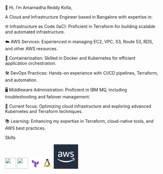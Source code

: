 👋 Hi, I’m Amarnadha Reddy Kolla, 

A Cloud and Infrastructure Engineer based in Bangalore with expertise in:

🌐 Infrastructure as Code (IaC): Proficient in Terraform for building scalable and automated infrastructure.

☁️ AWS Services: Experienced in managing EC2, VPC, S3, Route 53, RDS, and other AWS resources.

🐳 Containerization: Skilled in Docker and Kubernetes for efficient application orchestration.

🛠️ DevOps Practices: Hands-on experience with CI/CD pipelines, Terraform, and automation.

🖥️ Middleware Administration: Proficient in IBM MQ, including troubleshooting and failover management.

🔭 Current focus: Optimizing cloud infrastructure and exploring advanced Kubernetes and Terraform techniques.

📚 Learning: Enhancing my expertise in Terraform, cloud-native tools, and AWS best practices.

Skills

[<img src="https://raw.githubusercontent.com/danielcranney/readme-generator/main/public/icons/skills/git-colored.svg" width="36" height="36" >](https://git-scm.com/) [<img src="https://raw.githubusercontent.com/danielcranney/readme-generator/main/public/icons/skills/docker-colored.svg" width="36" height="36" >](https://www.docker.com/) [<img src="https://raw.githubusercontent.com/edent/SuperTinyIcons/refs/heads/master/images/svg/terraform.svg" width="36" height="36" >](https://www.terraform.io/) [<img src="https://raw.githubusercontent.com/edent/SuperTinyIcons/refs/heads/master/images/svg/linux.svg" width="36" height="36" >](https://www.linux.org//) [<img src="https://raw.githubusercontent.com/AwesomeLogos/aws-icons/refs/heads/main/docs/images/Architecture-Group-Icons/AWS-Cloud-logo_32.svg" >](https://aws.amazon.com/console/)




